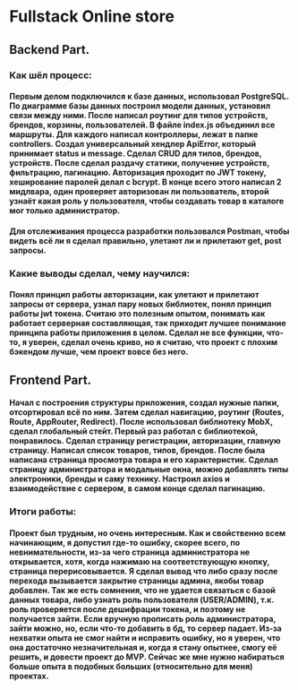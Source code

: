 # Fullstack Online store

## Backend Part.

### Как шёл процесс:

#### Первым делом подключился к базе данных, использовал PostgreSQL. По диаграмме базы данных построил модели данных, установил связи между ними. После написал роутинг для типов устройств, брендов, корзины, пользователей. В файле index.js объединил все маршруты. Для каждого написал контроллеры, лежат в папке controllers. Создал универсальный хендлер ApiError, который принимает status и message. Сделал CRUD для типов, брендов, устройств. После сделал раздачу статики, получение устройств, фильтрацию, пагинацию. Авторизация проходит по JWT токену, хеширование паролей делал с bcrypt. В конце всего этого написал 2 мидлвара, один проверяет авторизован ли пользователь, второй узнаёт какая роль у пользователя, чтобы создавать товар в каталоге мог только администратор.

#### Для отслеживания процесса разработки пользовался Postman, чтобы видеть всё ли я сделал правильно, улетают ли и прилетают get, post запросы.

### Какие выводы сделал, чему научился:

#### Понял принцип работы авторизации, как улетают и прилетают запросы от сервера, узнал пару новых библиотек, понял принцип работы jwt токена. Считаю это полезным опытом, понимать как работает серверная составляющая, так приходит лучшее понимание принципа работы приложения в целом. Сделал не все функции, что-то, я уверен, сделал очень криво, но я считаю, что проект с плохим бэкендом лучше, чем проект вовсе без него.

## Frontend Part.

#### Начал с построения структуры приложения, создал нужные папки, отсортировал всё по ним. Затем сделал навигацию, роутинг (Routes, Route, AppRouter, Redirect). После использовал библиотеку MobX, сделал глобальный стейт. Первый раз работал с библиотекой, понравилось. Сделал страницу регистрации, авторизации, главную страницу. Написал список товаров, типов, брендов. После была написана страница просмотра товара и его характеристик. Сделал страницу администратора и модальные окна, можно добавлять типы электроники, бренды и саму технику. Настроил axios и взаимодействие с сервером, в самом конце сделал пагинацию.

### Итоги работы:

#### Проект был трудным, но очень интересным. Как и свойственно всем начинающим, я допустил где-то ошибку, скорее всего, по невнимательности, из-за чего страница администратора не открывается, хотя, когда нажимаю на соответствующую кнопку, страница перерисовывается. Я сделал вывод что либо сразу после перехода вызывается закрытие страницы админа, якобы товар добавлен. Так же есть сомнения, что не удается связаться с базой данных товара, либо узнать роль пользователя (USER/ADMIN), т.к. роль проверяется после дешифрации токена, и поэтому не получается зайти. Если вручную прописать роль администратора, зайти можно, но, если что-то добавить в бд, то сервер падает. Из-за нехватки опыта не смог найти и исправить ошибку, но я уверен, что она достаточно незначительная и, когда я стану опытнее, смогу её решить, и довести проект до MVP. Сейчас же мне нужно набираться больше опыта в подобных больших (относительно для меня) проектах.

